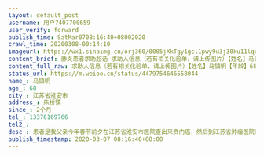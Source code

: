 ```yaml
---
layout: default_post
username: 用户7407700659
user_verify: forward
publish_time: SatMar0708:16:40+08002020
crawl_time: 20200308-00:14:10
imageurl: https://wx1.sinaimg.cn/orj360/0085jXkTgy1gcl1pwy9u3j30ku11lqo2.jpg,https://wx3.sinaimg.cn/orj360/0085jXkTgy1gcl1pysi11j31t70u0460.jpg,https://wx1.sinaimg.cn/orj360/0085jXkTgy1gcl1pzi94gj30u01t7wkb.jpg,https://wx4.sinaimg.cn/orj360/0085jXkTgy1gcl1tpaif1j30om1hc42h.jpg
content_brief: 肺炎患者求助超话 求助人信息（若有相关化验单，请上传图片）【姓名】马镇明【年龄】68【所在城市】江苏省淮安市【所在小区、社区】朱桥镇【患病时间】2个月【联系方式】●●●【其他紧急联系人】【病情描述】患者是我父亲今年春节前夕在江苏省淮安市医院查出来贲门癌，然后到江苏省 ...全文
content_full_raw: 求助人信息（若有相关化验单，请上传图片）【姓名】马镇明【年龄】68【所在城市】江苏省淮安市【所在小区、社区】朱桥镇【患病时间】2个月【联系方式】●●●【其他紧急联系人】【病情描述】患者是我父亲今年春节前夕在江苏省淮安市医院查出来贲门癌，然后到江苏省肿瘤医院确诊，然后化疗一直到今，因无力支付医药费特此求救
status_url: https://m.weibo.cn/status/4479754646558044
name_: 马镇明
age_: 68
city_: 江苏省淮安市
address_: 朱桥镇
since_: 2个月
tel_: 13376169766
tel2_: 
desc_: 患者是我父亲今年春节前夕在江苏省淮安市医院查出来贲门癌，然后到江苏省肿瘤医院确诊，然后化疗一直到今，因无力支付医药费特此求救
publish_timestamp: 2020-03-07 08:16:40+08:00
---
```

